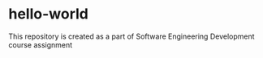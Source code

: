 # hello-world
This repository is created as a part of Software Engineering Development course assignment
